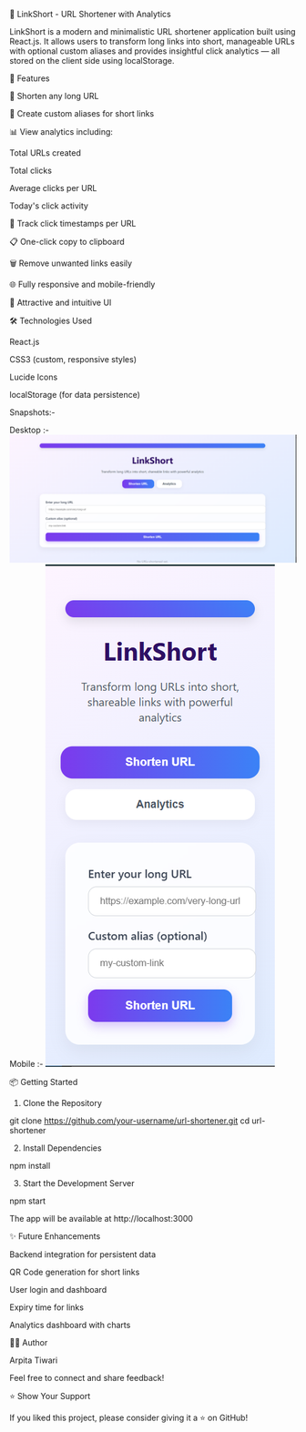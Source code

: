 🔗 LinkShort - URL Shortener with Analytics

LinkShort is a modern and minimalistic URL shortener application built using React.js. It allows users to transform long links into short, manageable URLs with optional custom aliases and provides insightful click analytics — all stored on the client side using localStorage.

🚀 Features

🔗 Shorten any long URL

📝 Create custom aliases for short links

📊 View analytics including:

Total URLs created

Total clicks

Average clicks per URL

Today's click activity

📅 Track click timestamps per URL

📋 One-click copy to clipboard

🗑️ Remove unwanted links easily

🌐 Fully responsive and mobile-friendly

🎨 Attractive and intuitive UI

🛠️ Technologies Used

React.js

CSS3 (custom, responsive styles)

Lucide Icons

localStorage (for data persistence)

Snapshots:-
 
 Desktop :- ![alt text](image.png)
 Mobile :- ![alt text](image-1.png)

📦 Getting Started

1. Clone the Repository

git clone https://github.com/your-username/url-shortener.git
cd url-shortener

2. Install Dependencies

npm install

3. Start the Development Server

npm start

The app will be available at http://localhost:3000

✨ Future Enhancements

Backend integration for persistent data

QR Code generation for short links

User login and dashboard

Expiry time for links

Analytics dashboard with charts

👩‍💻 Author

Arpita Tiwari

Feel free to connect and share feedback!

⭐ Show Your Support

If you liked this project, please consider giving it a ⭐ on GitHub!